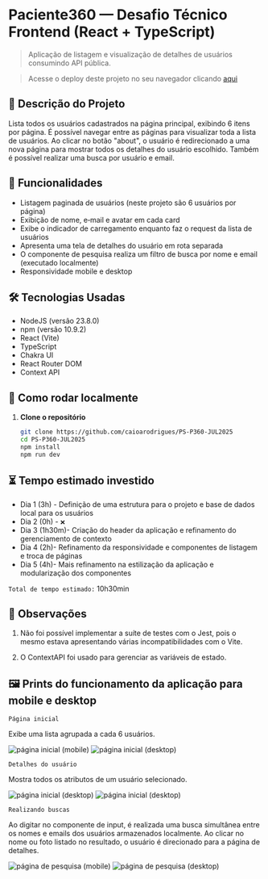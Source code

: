 # Paciente360 — Desafio Técnico Frontend (React + TypeScript)

> Aplicação de listagem e visualização de detalhes de usuários consumindo API pública.

> Acesse o deploy deste projeto no seu navegador clicando [aqui](https://gilded-taffy-05c49d.netlify.app/)

## 📌 Descrição do Projeto
Lista todos os usuários cadastrados na página principal, exibindo 6 itens por página. É possível navegar entre as páginas para visualizar toda a lista de usuários. Ao clicar no botão "about", o usuário é redirecionado a uma nova página para mostrar todos os detalhes do usuário escolhido. Também é possível realizar uma busca por usuário e email.

## 🎯 Funcionalidades
- Listagem paginada de usuários (neste projeto são 6 usuários por página)
- Exibição de nome, e‑mail e avatar em cada card
- Exibe o indicador de carregamento enquanto faz o request da lista de usuários
- Apresenta uma tela de detalhes do usuário em rota separada
- O componente de pesquisa realiza um filtro de busca por nome e email (executado localmente)
- Responsividade mobile e desktop

## 🛠 Tecnologias Usadas
- NodeJS (versão 23.8.0)
- npm (versão 10.9.2)
- React (Vite)
- TypeScript
- Chakra UI
- React Router DOM
- Context API

## 🚀 Como rodar localmente
1. **Clone o repositório**  
   ```bash
   git clone https://github.com/caioarodrigues/PS-P360-JUL2025
   cd PS-P360-JUL2025
   npm install
   npm run dev

## ⏳ Tempo estimado investido
* Dia 1 (3h) - Definição de uma estrutura para o projeto e base de dados local para os usuários
* Dia 2 (0h) - `❌`
* Dia 3 (1h30m)- Criação do header da aplicação e refinamento do gerenciamento de contexto
* Dia 4 (2h)- Refinamento da responsividade e componentes de listagem e troca de páginas
* Dia 5 (4h)- Mais refinamento na estilização da aplicação e modularização dos componentes

`Total de tempo estimado:` 10h30min

## 🔎 Observações

1. Não foi possível implementar a suíte de testes com o Jest, pois o mesmo estava apresentando várias incompatibilidades com o Vite.

2. O ContextAPI foi usado para gerenciar as variáveis de estado.


## 🖼️ Prints do funcionamento da aplicação para mobile e desktop

`Página inicial`

Exibe uma lista agrupada a cada 6 usuários. 

![página inicial (mobile)](docs/1.png)
![página inicial (desktop)](docs/2.png)

`Detalhes do usuário`

Mostra todos os atributos de um usuário selecionado.

![página inicial (desktop)](docs/5.png)
![página inicial (desktop)](docs/6.png)

`Realizando buscas`

Ao digitar no componente de input, é realizada uma busca simultânea entre os nomes e emails dos usuários armazenados localmente. Ao clicar no nome ou foto listado no resultado, o usuário é direcionado para a página de detalhes. 

![página de pesquisa (mobile)](docs/3.png)
![página de pesquisa (desktop)](docs/4.png)
